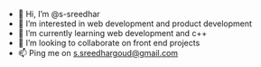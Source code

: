 - 👋 Hi, I’m @s-sreedhar
- 👀 I’m interested in web development and product development 
- 🌱 I’m currently learning web development and c++
- 💞️ I’m looking to collaborate on front end projects
- 📫 Ping me on s.sreedhargoud@gmail.com

<!---
s-sreedhar/s-sreedhar is a ✨ special ✨ repository because its `README.md` (this file) appears on your GitHub profile.
You can click the Preview link to take a look at your changes.
--->
